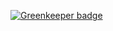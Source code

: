 

[![Greenkeeper badge](https://badges.greenkeeper.io/liqd/a4-advocate-europe.svg)](https://greenkeeper.io/)